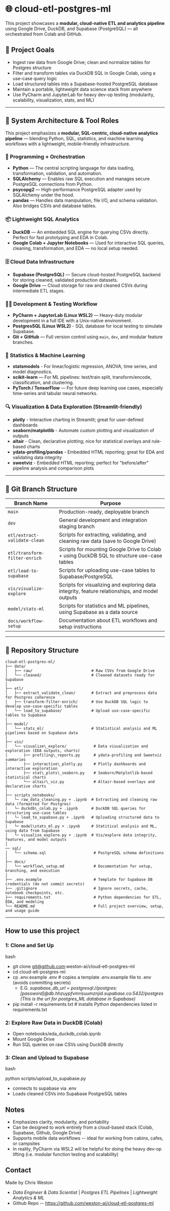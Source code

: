 # 🌐 cloud-etl-postgres-ml

This project showcases a **modular, cloud-native ETL and analytics pipeline** using Google Drive, DuckDB, and Supabase (PostgreSQL) — all orchestrated from Colab and GitHub.

## 📌 Project Goals

- Ingest raw data from Google Drive; clean and normalize tables for Postgres structure
- Filter and transform tables via DuckDB SQL in Google Colab, using a use-case query logic 
- Load structured tables into a Supabase-hosted PostgreSQL database  
- Maintain a portable, lightweight data science stack from anywhere
- Use PyCharm and JupyterLab for heavy dev-op testing (modularity, scalability, visualization, stats, and ML)

---

## 🧠 System Architecture & Tool Roles

This project emphasizes a **modular, SQL-centric, cloud-native analytics pipeline** — blending Python, SQL, statistics, and machine learning workflows with a lightweight, mobile-friendly infrastructure.

### 🔧 Programming + Orchestration

- **Python** — The central scripting language for data loading, transformation, validation, and automation.  
- **SQLAlchemy** — Enables raw SQL execution and manages secure PostgreSQL connections from Python.  
- **psycopg2** — High-performance PostgreSQL adapter used by SQLAlchemy under the hood.  
- **pandas** — Handles data manipulation, file I/O, and schema validation. Also bridges CSVs and database tables.

### 📦 Lightweight SQL Analytics

- **DuckDB** — An embedded SQL engine for querying CSVs directly. Perfect for fast prototyping and EDA in Colab.  
- **Google Colab + Jupyter Notebooks** — Used for interactive SQL queries, cleaning, transformation, and EDA — no local setup needed.

### 🗄️ Cloud Data Infrastructure

- **Supabase (PostgreSQL)** — Secure cloud-hosted PostgreSQL backend for storing cleaned, validated production datasets.
- **Google Drive** — Cloud storage for raw and cleaned CSVs during intermediate ETL stages.

### 👨‍💻 Development & Testing Workflow

- **PyCharm + JupyterLab (Linux WSL2)** — Heavy-duty modular development in a full IDE with a Unix-native environment.  
- **PostgresSQL (Linux WSL2)** - SQL database for local testing to simulate Supabase.
- **Git + GitHub** — Full version control using `main`, `dev`, and modular feature branches.

### 🧠 Statistics & Machine Learning
 
- **statsmodels** - For linear/logistic regression, ANOVA, time series, and model diagnostics.
- **scikit-learn** — For ML pipelines: test/train split, transform/encode, classification, and clustering. 
- **PyTorch / TensorFlow** — For future deep learning use cases, especially time-series and tabular neural networks.

### 🔍 Visualization & Data Exploration (Streamlit-friendly)

- **plotly** - Interactive charting in Streamlit; great for user-defined dashboards
- **seaborn/matplotlib** - Automate custom plotting and visualization of outputs
- **altair** - Clean, declarative plotting; nice for statistical overlays and rule-based charts
- **ydata-profiling/pandas** - Embedded HTML reporting; great for EDA and validating data integrity
- **sweetviz** - Embedded HTML reporting; perfect for "before/after" pipeline analysis and comparison plots

---

## 🌿 Git Branch Structure

| Branch Name                   | Purpose                                                                                        |
|-------------------------------|------------------------------------------------------------------------------------------------|
| `main`                        | Production-ready, deployable branch                                                            |
| `dev`                         | General development and integration staging branch                                             |
| `etl/extract-validate-clean`  | Scripts for extracting, validating, and cleaning raw data (save to Google Drive)               |
| `etl/transform-filter-enrich` | Scripts for mounting Google Drive to Colab + using DuckDB SQL to structure use-case tables     |
| `etl/load-to-supabase`        | Scripts for uploading use-case tables to Supabase/PostgreSQL                                   |
| `vis/visualize-explore`       | Scripts for visualizing and exploring data integrity, feature relationships, and model outputs |     
| `model/stats-ml`              | Scripts for statistics and ML pipelines, using Supabase as a data source                       |
| `docs/workflow-setup`         | Documentation about ETL workflows and setup instructions                                       | 

---

## 📁 Repository Structure

```text
cloud-etl-postgres-ml/
├── data/
│   ├── raw/                          # Raw CSVs from Google Drive
│   └── cleaned/                      # Cleaned datasets ready for Supabase
│
├── etl/
│   ├── extract_validate_clean/       # Extract and preprocess data for Postgres coherence
│   ├── transform-filter-enrich/      # Use DuckDB SQL logic to develop use-case-specific tables
│   └── load_to_supabase/             # Upload use-case-specific tables to Supabase
│
├── model/
│   └── stats_ml/                     # Statistical analysis and ML pipelines based on Supabase data
│
├── vis/
│   └── visualize\_explore/            # Data visualization and exploration (EDA outputs, charts)
│       ├── profiling\_reports.py      # ydata-profiling and Sweetviz summaries
│       ├── interactive\_plotly.py     # Plotly dashboards and interactive exploration
│       ├── stat\_plots\_seaborn.py    # Seaborn/Matplotlib-based statistical charts
│       └── altair\_viz.py             # Altair-based overlays and declarative charts
│
├── scripts_notebooks/
│   └─ raw_data_cleaning.py + .ipynb  # Extracting and cleaning raw data (formatted for Postgres) 
│   └─ duckdb\_colab.py + .ipynb      # DuckDB SQL queries for structuring use-case tables
│   └─ load_to_supabase.py + .ipynb   # Uploading structured data to Supabase 
│   └─ model\stats_ml.py + .ipynb     # Statitical analysis and ML, using data from Supabase
│   └─ visualize_explore.py + .ipynb  # Vis/explore data integrity, features, and model outputs 
│   
── sql/
│   └── schema.sql                     # PostgreSQL schema definitions
│
├── docs/
│   └── workflow\_setup.md             # Documentation for setup, branching, and execution
│
├── .env.example                       # Template for Supabase DB credentials (do not commit secrets)
├── .gitignore                         # Ignore secrets, cache, notebook checkpoints, etc.
├── requirements.txt                   # Python dependencies for ETL, EDA, and modeling
└── README.md                          # Full project overview, setup, and usage guide
```

---

## How to use this project

### 1: Clone and Set Up
bash

- git clone git@github.com:weston-ai/cloud-etl-postgres-ml
- cd cloud-etl-postgres-ml
- cp .env.example .env   # copies a template .env.example file to .env (avoids committing secrets)
    - E.G. *supabase\_db\_url = postgresql://postgres:[password]@db.hhzuypfvmrisuumznjid.supabase.co:5432/postgres (This is the url for postgres\_ML database in Supabase)*
- pip install -r requirements.txt  # installs Python dependencies listed in requirements.txt

### 2: Explore Raw Data in DuckDB (Colab)
- Open notebooks/eda\_duckdb\_colab.ipynb
- Mount Google Drive
- Run SQL queries on raw CSVs using DuckDB directly

### 3: Clean and Upload to Supabase
bash

python scripts/upload\_to\_supabase.py
- connects to supabase via .env
- Loads cleaned CSVs into Supabase PostgreSQL tables

## Notes
- Emphasizes clarity, modularity, and portability
- Can be designed to work entirely from a cloud-based stack (Colab, Supabase, Github, Google Drive)
- Supports mobile data workflows -- ideal for working from cabins, cafes, or campsites
- In reality, PyCharm via WSL2 will be helpful for doing the heavy dev-op lifting (i.e. modular function testing and scalability)

## Contact
Made by Chris Weston
- *Data Engineer & Data Scientist* | *Postgres ETL Pipelines* | *Lightweight Analytics & ML*
- Github Repo -- https://github.com/weston-ai/cloud-etl-postgres-ml
